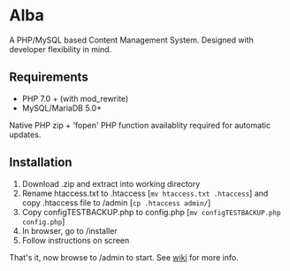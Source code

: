# Alba
A PHP/MySQL based Content Management System. Designed with developer flexibility in mind.

## Requirements
* PHP 7.0 + (with mod_rewrite)
* MySQL/MariaDB 5.0+

Native PHP zip + 'fopen' PHP function availablity required for automatic updates.

## Installation
1. Download .zip and extract into working directory
2. Rename htaccess.txt to .htaccess [`mv htaccess.txt .htaccess`] and copy .htaccess file to /admin [`cp .htaccess admin/`]
3. Copy configTESTBACKUP.php to config.php [`mv configTESTBACKUP.php config.php`]
4. In browser, go to /installer
5. Follow instructions on screen

That's it, now browse to /admin to start. See [wiki](https://github.com/HoltBosse/Alba/wiki) for more info.
